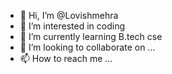 - 👋 Hi, I’m @Lovishmehra
- 👀 I’m interested in coding
- 🌱 I’m currently learning B.tech cse
- 💞️ I’m looking to collaborate on ...
- 📫 How to reach me ...

<!---
Lovishmehra/Lovishmehra is a ✨ special ✨ repository because its `README.md` (this file) appears on your GitHub profile.
You can click the Preview link to take a look at your changes.
--->
